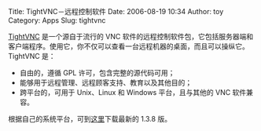 Title: TightVNC－远程控制软件
Date: 2006-08-19 10:34
Author: toy
Category: Apps
Slug: tightvnc

[TightVNC](http://www.tightvnc.com) 是一个源自于流行的 VNC
软件的远程控制软件包，它包括服务器端和客户端程序。使用它，你不仅可以查看一台远程机器的桌面，而且可以操纵它。TightVNC
是：

-   自由的，遵循 GPL 许可，包含完整的源代码可用；
-   能够用于远程管理、远程顾客支持、教育以及其他目的；
-   跨平台的，可用于 Unix、Linux 和 Windows 平台，且与其他的 VNC
    软件兼容。

根据自己的系统平台，可到[这里](http://www.tightvnc.com/download.html)下载最新的
1.3.8 版。
